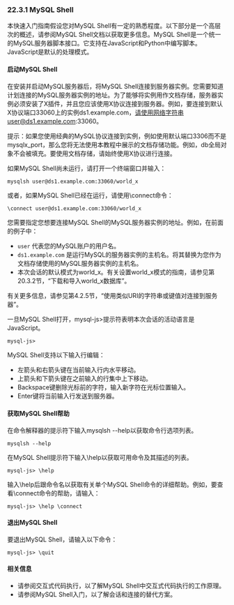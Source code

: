 ### 22.3.1 MySQL Shell

本快速入门指南假设您对MySQL Shell有一定的熟悉程度。以下部分是一个高层次的概述，请参阅MySQL Shell文档以获取更多信息。MySQL Shell是一个统一的MySQL服务器脚本接口。它支持在JavaScript和Python中编写脚本。JavaScript是默认的处理模式。

#### 启动MySQL Shell

在安装并启动MySQL服务器后，将MySQL Shell连接到服务器实例。您需要知道计划连接的MySQL服务器实例的地址。为了能够将实例用作文档存储，服务器实例必须安装了X插件，并且您应该使用X协议连接到服务器。例如，要连接到默认X协议端口33060上的实例ds1.example.com，请使用网络字符串user@ds1.example.com:33060。

提示：如果您使用经典的MySQL协议连接到实例，例如使用默认端口3306而不是mysqlx_port，那么您将无法使用本教程中展示的文档存储功能。例如，db全局对象不会被填充。要使用文档存储，请始终使用X协议进行连接。

如果MySQL Shell尚未运行，请打开一个终端窗口并输入：

```bash
mysqlsh user@ds1.example.com:33060/world_x
```

或者，如果MySQL Shell已经在运行，请使用\connect命令：

```mysql
\connect user@ds1.example.com:33060/world_x
```

您需要指定您想要连接MySQL Shell的MySQL服务器实例的地址。例如，在前面的例子中：

- `user` 代表您的MySQL账户的用户名。
- `ds1.example.com` 是运行MySQL的服务器实例的主机名。将其替换为您作为文档存储使用的MySQL服务器实例的主机名。
- 本次会话的默认模式为world_x。有关设置world_x模式的指南，请参见第20.3.2节，“下载和导入world_x数据库”。

有关更多信息，请参见第4.2.5节，“使用类似URI的字符串或键值对连接到服务器”。

一旦MySQL Shell打开，mysql-js>提示符表明本次会话的活动语言是JavaScript。

```
mysql-js>
```

MySQL Shell支持以下输入行编辑：

- 左箭头和右箭头键在当前输入行内水平移动。
- 上箭头和下箭头键在之前输入的行集中上下移动。
- Backspace键删除光标前的字符，输入新字符在光标位置输入。
- Enter键将当前输入行发送到服务器。

#### 获取MySQL Shell帮助

在命令解释器的提示符下输入mysqlsh --help以获取命令行选项列表。

```
mysqlsh --help
```

在MySQL Shell提示符下输入\help以获取可用命令及其描述的列表。

```
mysql-js> \help
```

输入\help后跟命令名以获取有关单个MySQL Shell命令的详细帮助。例如，要查看\connect命令的帮助，请输入：

```
mysql-js> \help \connect
```

#### 退出MySQL Shell

要退出MySQL Shell，请输入以下命令：

```
mysql-js> \quit
```

#### 相关信息

- 请参阅交互式代码执行，以了解MySQL Shell中交互式代码执行的工作原理。
- 请参阅MySQL Shell入门，以了解会话和连接的替代方案。
